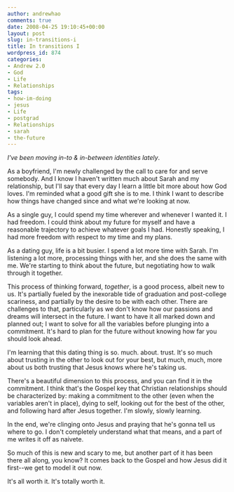 ```yaml
---
author: andrewhao
comments: true
date: 2008-04-25 19:10:45+00:00
layout: post
slug: in-transitions-i
title: In transitions I
wordpress_id: 874
categories:
- Andrew 2.0
- God
- Life
- Relationships
tags:
- how-im-doing
- jesus
- Life
- postgrad
- Relationships
- sarah
- the-future
---
```


_I've been moving in-to & in-between identities lately_.

As a boyfriend, I'm newly challenged by the call to care for and serve somebody. And I know I haven't written much about Sarah and my relationship, but I'll say that every day I learn a little bit more about how God loves. I'm reminded what a good gift she is to me. I think I want to describe how things have changed since and what we're looking at now.

As a single guy, I could spend my time wherever and whenever I wanted it. I had freedom. I could think about my future for myself and have a reasonable trajectory to achieve whatever goals I had. Honestly speaking, I had more freedom with respect to my time and my plans.

As a dating guy, life is a bit busier. I spend a lot more time with Sarah. I'm listening a lot more, processing things with her, and she does the same with me. We're starting to think about the future, but negotiating how to walk through it together.

This process of thinking forward, _together_, is a good process, albeit new to us. It's partially fueled by the inexorable tide of graduation and post-college scariness, and partially by the desire to be with each other. There are challenges to that, particularly as we don't know how our passions and dreams will intersect in the future. I want to have it all marked down and planned out; I want to solve for all the variables before plunging into a commitment. It's hard to plan for the future without knowing how far you should look ahead.

I'm learning that this dating thing is so. much. about. trust. It's so much about trusting in the other to look out for your best, but much, much, more about us both trusting that Jesus knows where he's taking us.

There's a beautiful dimension to this process, and you can find it in the commitment. I think that's the Gospel key that Christian relationships should be characterized by: making a commitment to the other (even when the variables aren't in place), dying to self, looking out for the best of the other, and following hard after Jesus together. I'm slowly, slowly learning.

In the end, we're clinging onto Jesus and praying that he's gonna tell us where to go. I don't completely understand what that means, and a part of me writes it off as naivete.

So much of this is new and scary to me, but another part of it has been there all along, you know? It comes back to the Gospel and how Jesus did it first--we get to model it out now.

It's all worth it. It's totally worth it.
